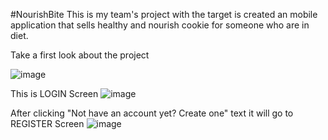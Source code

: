 #NourishBite
This is my team's project with the target is created an mobile application that sells healthy and nourish cookie for someone who are in diet.

Take a first look about the project 

![image](https://github.com/Quang-Thang/NourishBite/assets/84893287/91c50fc4-195d-4d10-b190-6cfd0b46de3d)

This is LOGIN Screen
![image](https://github.com/Quang-Thang/NourishBite/assets/84893287/1bc7b5fc-bc52-4c71-9dc7-4e202beb4a51)

After clicking "Not have an account yet? Create one" text it will go to REGISTER Screen
![image](https://github.com/Quang-Thang/NourishBite/assets/84893287/716db63f-ff7b-4282-a186-3b917912c4d8)

